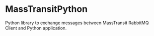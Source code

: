 # MassTransitPython
Python library to exchange messages between MassTransit RabbitMQ Client and Python application.
